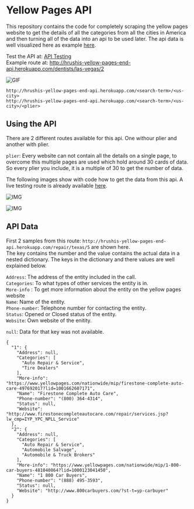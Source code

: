 # Yellow Pages API

This repository contains the code for completely scraping the yellow pages website to get the details of all the categories from all the cities in America and 
then turning all of the data into an api to be used later. The api data is well visualized here as example [here](https://github.com/Hrushi11/Yellow-Pages-End-API/tree/main/Yellow-pages).

Test the API at: [API Testing](https://hrushis-yellow-pages-end-api.herokuapp.com/) <br>
Example route at: http://hrushis-yellow-pages-end-api.herokuapp.com/dentists/las-vegas/2

![GIF](https://github.com/Hrushi11/Yellow-Pages-End-API/blob/main/assets/api-testing.gif?raw=true)

```
http://hrushis-yellow-pages-end-api.herokuapp.com/<search-term>/<us-city>
http://hrushis-yellow-pages-end-api.herokuapp.com/<search-term>/<us-city>/<plier>
```

## Using the API

There are 2 different routes available for this api. One withour plier and another with plier. <br>

`plier`: Every website can not contain all the details on a single page, to overcome this multiple pages are used which hold around 30 cards of data. So every plier
you include, it is a multiple of 30 to get the number of data.

The following images show with code how to get the data from this api. A live testing route is already available [here](https://hrushis-yellow-pages-end-api.herokuapp.com/).

![IMG](https://github.com/Hrushi11/Yellow-Pages-End-API/blob/main/assets/without_plier_code.png?raw=true)

![IMG](https://github.com/Hrushi11/Yellow-Pages-End-API/blob/main/assets/plier_code.png?raw=true)

## API Data

First 2 samples from this route: `http://hrushis-yellow-pages-end-api.herokuapp.com/repair/texas/5` are shown here. <br>
The key contains the number and the value contains the actual data in a nested dictionary. The keys in the dictionary and there values are well explained below.

`Address`: The address of the entity included in the call. <br>
`Categories`: To what types of other services the entity is in. <br>
`More-info` : To get more information about the entity on the yellow pages website <br>
`Name`: Name of the entity. <br>
`Phone-number`: Telephone number for contacting the entity. <br>
`Status`: Opened or Closed status of the entity. <br>
`Website`: Own website of the enitity. <br>

`null`: Data for that key was not available. <br>

```
{
  "1": {
    "Address": null,
    "Categories": [
      "Auto Repair & Service",
      "Tire Dealers"
    ],
    "More-info": "https://www.yellowpages.com/nationwide/mip/firestone-complete-auto-care-497692017?lid=1001662607171",
    "Name": "Firestone Complete Auto Care",
    "Phone-number": "(800) 364-4314",
    "Status": null,
    "Website": "http://www.firestonecompleteautocare.com/repair/services.jsp?lw_cmp=IYP_YPC_NPLL_Service"
  },
  "2": {
    "Address": null,
    "Categories": [
      "Auto Repair & Service",
      "Automobile Salvage",
      "Automobile & Truck Brokers"
    ],
    "More-info": "https://www.yellowpages.com/nationwide/mip/1-800-car-buyers-481040864?lid=1000123041450",
    "Name": "1 800 Car Buyers",
    "Phone-number": "(888) 495-3593",
    "Status": null,
    "Website": "http://www.800carbuyers.com/?st-t=yp-carbuyer"
  }
}
```
